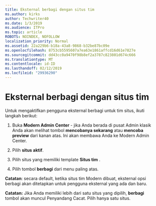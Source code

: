```yaml
---
title: Eksternal berbagi dengan situs tim
ms.author: kirks
author: Techwriter40
ms.date: 1/3/2019
ms.audience: ITPro
ms.topic: article
ROBOTS: NOINDEX, NOFOLLOW
localization_priority: Normal
ms.assetid: 22a229b6-b18a-43a8-9868-b32be87bc09e
ms.openlocfilehash: 8753cb5595607a7ea63e1861affcd16d61e7827e
ms.sourcegitcommit: dd43cc0a9470f98b8ef2a3787c823801d674c666
ms.translationtype: MT
ms.contentlocale: id-ID
ms.lasthandoff: 02/12/2019
ms.locfileid: "29936290"
---
```

# <a name="external-sharing-with-a-team-site"></a>Eksternal berbagi dengan situs tim

Untuk mengaktifkan pengguna eksternal berbagi untuk tim situs, ikuti langkah berikut: 
  
1. Buka **Modern Admin Center** - jika Anda berada di pusat Admin klasik Anda akan melihat tombol **mencobanya sekarang** atau **mencoba preview** dari kanan atas. Ini akan membawa Anda ke Modern Admin Center. 
  
2. Pilih **situs aktif**. 
  
3. Pilih situs yang memiliki template **Situs tim** . 
  
4. Pilih tombol **berbagi** dari menu paling atas. 
  
 **Catatan**: secara default, ketika situs tim Modern dibuat, eksternal opsi berbagi akan ditetapkan untuk pengguna eksternal yang ada dan baru. 
  
 **Catatan:** Jika Anda memiliki lebih dari satu situs yang dipilih, **berbagi** tombol akan muncul Penyandang Cacat. Pilih hanya satu situs. 
  


